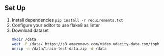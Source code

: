 ## Set Up
1. Install dependencies `pip install -r requirements.txt`
2. Configure your editor to use flake8 as linter
3. Download dataset
    ```bash
    mkdir /data
    wget -P /data/ https://s3.amazonaws.com/video.udacity-data.com/topher/2018/May/5aea1b91_train-test-data/train-test-data.zip
    unzip -n /data/train-test-data.zip -d /data
    ```